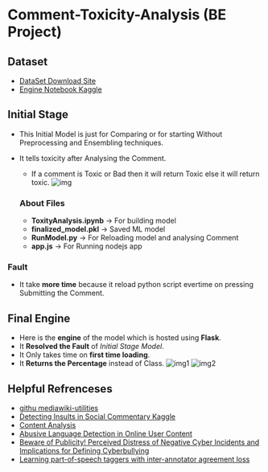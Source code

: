 # Comment-Toxicity-Analysis (BE Project)

## Dataset
+ [DataSet Download Site](https://figshare.com/articles/Wikipedia_Talk_Corpus/4264973)
+ [Engine Notebook Kaggle](https://www.kaggle.com/ckshitij/toxic-comment-classifier)


## Initial Stage 

+ This Initial Model is just for Comparing or for starting Without Preprocessing and Ensembling techniques.
+ It tells toxicity after Analysing the Comment.
  + If a comment is Toxic or Bad then it will return Toxic else it will return toxic.
 ![img](https://github.com/ckshitij/Comment-Toxicity-Analysis/blob/master/front_view.png)
  
  ### About Files

  + **ToxityAnalysis.ipynb** -> For building model
  + **finalized_model.pkl** -> Saved ML model
  + **RunModel.py** -> For Reloading model and analysing Comment
  + **app.js** -> For Running nodejs app
  
 ### Fault 
 
 + It take **more time** because it reload python script evertime on pressing Submitting the Comment. 
 
## Final Engine 

+ Here is the **engine** of the model which is hosted using **Flask**.
+ It **Resolved the Fault** of *Initial Stage Model*.
+ It Only takes time on **first time loading**.
+ It **Returns the Percentage** instead of Class. 
![img1](https://github.com/ckshitij/Comment-Toxicity-Analysis/blob/master/1.png)
![img2](https://github.com/ckshitij/Comment-Toxicity-Analysis/blob/master/2.png)

## Helpful Refrenceses 

+ [githu mediawiki-utilities](https://github.com/mediawiki-utilities/python-mwdiffs)
+ [Detecting Insults in Social Commentary Kaggle](https://www.kaggle.com/c/detecting-insults-in-social-commentary)
+ [Content Analysis](https://us.sagepub.com/en-us/nam/content-analysis/book234903)
+ [Abusive Language Detection in Online User Content](http://dl.acm.org/citation.cfm?id=2883062)
+ [Beware of Publicity! Perceived Distress of Negative Cyber Incidents and Implications for Defining Cyberbullying](http://www.tandfonline.com/doi/abs/10.1080/15388220.2014.971363?src=recsys&journalCode=wjsv20)
+ [Learning part-of-speech taggers with inter-annotator agreement loss](http://lowlands.ku.dk/employees/?pure=en%2Fpublications%2Flearning-partofspeech-taggers-with-interannotator-agreement-loss(ac7d9186-4f4e-4298-94bb-e10e96b46b49)%2Fexport.html)
